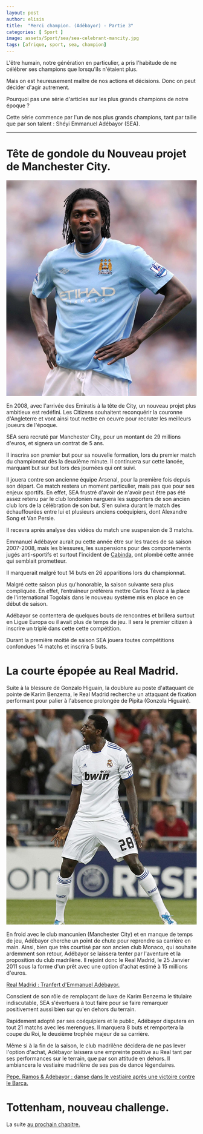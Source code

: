 ```yaml
---
layout: post
author: elisis
title:  "Merci champion. (Adébayor) - Partie 3"
categories: [ Sport ]
image: assets/Sport/sea/sea-celebrant-mancity.jpg
tags: [afrique, sport, sea, champion]
---
```


L'être humain, notre génération en particulier, a pris l'habitude de ne célébrer ses champions que lorsqu'ils n'étaient plus.

Mais on est heureusement maître de nos actions et décisions. Donc on peut décider d'agir autrement.

Pourquoi pas une série d'articles sur les plus grands champions de notre époque ?

Cette série commence par l'un de nos plus grands champions, tant par taille que par son talent : Shéyi Emmanuel Adébayor (SEA).

--- 

# Tête de gondole du Nouveau projet de Manchester City.

![SEA, City.](/assets/Sport/sea/sea-city.jpg)

En 2008, avec l'arrivée des Emiratis à la tête de City, un nouveau projet plus ambitieux est redéfini. Les Citizens souhaitent reconquérir la couronne d'Angleterre et vont ainsi tout mettre en oeuvre pour recruter les meilleurs joueurs de l'époque.

SEA sera recruté par Manchester City, pour un montant de 29 millions d'euros, et signera un contrat de 5 ans. 

Il inscrira son premier but pour sa nouvelle formation, lors du premier match du championnat dès la deuxième minute. Il continuera sur cette lancée, marquant but sur but lors des journées qui ont suivi.

Il jouera contre son ancienne équipe Arsenal, pour la première fois depuis son départ. Ce match restera un moment particulier, mais pas que pour ses enjeux sportifs. En effet, SEA frustré d'avoir de n'avoir peut être pas été assez retenu par le club londonien narguera les supporters de son ancien club lors de la célébration de son but. S'en suivra durant le match des échauffourées entre lui et plusieurs anciens coéquipiers, dont Alexandre Song et Van Persie.  

Il recevra après analyse des vidéos du match une suspension de 3 matchs. 

Emmanuel Adébayor aurait pu cette année être sur les traces de sa saison 2007-2008, mais les blessures, les suspensions pour des comportements jugés anti-sportifs et surtout l'incident de [Cabinda](https://www.rfi.fr/fr/afrique/20200108-drame-cabinda-10-ans-attaque-equipe-togo), ont plombé cette année qui semblait prometteur. 

Il marquerait malgré tout 14 buts en 26 apparitions lors du championnat. 

Malgré cette saison plus qu'honorable, la saison suivante sera plus compliquée. En effet, l’entraîneur préférera mettre Carlos Tévez à la place de l'international Togolais dans le nouveau système mis en place en ce début de saison. 

Adébayor se contentera de quelques bouts de rencontres et brillera surtout en Ligue Europa ou il avait plus de temps de jeu. Il sera le premier citizen à inscrire un triplé dans cette cette compétition. 

Durant la première moitié de saison SEA jouera toutes compétitions confondues 14 matchs et inscrira 5 buts.

# La courte épopée au Real Madrid.

Suite à la blessure de Gonzalo Higuain, la doublure au poste d'attaquant de pointe de Karim Benzema, le Real Madrid recherche un attaquant de fixation performant pour palier à l'absence prolongée de Pipita (Gonzola Higuain). 

![SEA énervé : Real Madrid](/assets/Sport/sea/sea-real-madrid-2.jpg)

En froid avec le club mancunien (Manchester City) et en manque de temps de jeu, Adébayor cherche un point de chute pour reprendre sa carrière en main. Ainsi, bien que très courtisé par son ancien club Monaco, qui souhaite ardemment son retour, Adébayor se laissera tenter par l'aventure et la proposition du club madrilène. Il rejoint donc le Real Madrid, le 25 Janvier 2011 sous la forme d'un prêt avec une option d'achat estimé à 15 millions d'euros. 

[Real Madrid : Tranfert d'Emmanuel Adébayor.](https://www.youtube.com/watch?v=BCTyFSa8ugA)

Conscient de son rôle de remplaçant de luxe de Karim Benzema le titulaire indiscutable, SEA s'évertuera à tout faire pour se faire remarquer positivement aussi bien sur qu'en dehors du terrain.

Rapidement adopté par ses coéquipiers et le public, Adébayor disputera en tout 21 matchs avec les merengues. Il marquera 8 buts et remportera la coupe du Roi, le deuxième trophée majeur de sa carrière.

Même si à la fin de la saison, le club madrilène décidera de ne pas lever l'option d'achat, Adébayor laissera une empreinte positive au Real tant par ses performances sur le terrain, que par son attitude en dehors. Il ambiancera le vestiaire madrilène de ses pas de dance légendaires.

[Pepe, Ramos & Adebayor : danse dans le vestiaire après une victoire contre le Barça.](https://youtu.be/7qsLY44AQu0?t=231)

# Tottenham, nouveau challenge.

La suite [au prochain chapitre.](news.noirmeilleur.com/tags.html#sea)



